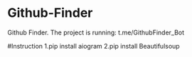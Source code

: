 # Github-Finder
Github Finder. The project is running: t.me/GithubFinder_Bot

#Instruction
1.pip install aiogram
2.pip install Beautifulsoup
